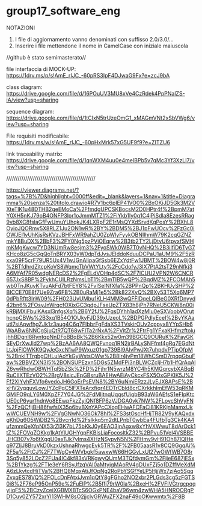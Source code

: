 # group17_software_eng
NOTAZIONI
1. I file di aggiornamento vanno denominati con suffisso 2.0/3.0/...
2. Inserire i file mettendone il nome in CamelCase con iniziale maiuscola

//github è stato semimasterato//

file interfaccia di MOCK-UP: 
https://1drv.ms/p/s!AmE_rIJC_-60pRS3IpF4DJwaG9Fx?e=zcJ9bA

class diagram: 
https://drive.google.com/file/d/16POuUV3MU8xVe4CzRdek4PpPNalZS-iA/view?usp=sharing

sequence diagram: 
https://drive.google.com/file/d/1tCIxN5trUzeOmG1_xMAGmVNt2xSbVWg6/view?usp=sharing

File requisiti modificabile:
https://1drv.ms/w/s!AmE_rIJC_-60pHxMrk57xG5UF9f9?e=ZITZU6

link traceability matrix: 
https://drive.google.com/file/d/1qnWXM4uu0e4meIBPb5v7qMc3Yf3XzLl7/view?usp=sharing



///////////////////////////////////////////////

https://viewer.diagrams.net/?tags=%7B%7D&highlight=0000ff&edit=_blank&layers=1&nav=1&title=Diagramma%20senza%20titolo.drawio#R7V1bc6pIEP41VO0%2BxOKiJD5Gk3M2VXteTlK1u48DTHB2geEMoCa%2FfmdgUPCSKBocsM2D0HPtr4f%2BpmM7atY0XH5nKJ79oB4ONFP3lpr1oJmmMTZ1%2FiYkb1Iy0q1C4jPiSdla8EzesRRag9vb8XC8fslaGfFwUmuYUhqkJK4LXRpF2E1rMsQYXdSrvdKgPosY%2BXhL8OyioJQORmv5X8RLZ1Ju2ON1wR%2BY%2BDM5%2BJ1pFwUOcv%2FzGc0iOWJEI1yUhKjsRsKVzJBHFxWR9ahZU0ZpWlyFyykOBNIlhmW79K2cqGZNZmkY8BuDX%2BbF3%2FY0Ng5pzPViOEqrw%2B3tb2TY2LjDtvU6tpyxfSMHmKMgKwcw7YD3NUmRw8esjm3%2FyoSWk0WB7T0vNHQ%2B3iifiD6TyG7KHco8zG5cGgQoTnBRYX03yW0dpTdJvsJEIddoKduuDCPaU1aUM9%2F5zRxxa09F5crF79UR5Ux4V1wJGnAIipaGfSsb6EZxYdtFw1JBMT%2BOW4w8j0R%2BTfdhrdZitcpKoVS8WqmcTbVWtYLty%2FcCdofyJ3IX7PtA2tsT29nNfkj3A6MfAf7R05wdgNERcDS2%2FgELdVOHp4dSC%2F7ICUU2VPN2W6CNCR657JxS8BP%2FykhCUlLRzNmsLbT1%2BmTIB5wQP%2BqdMZ%2FCOMAh5wb0TnJKuyKTvuAkFd7btFEY8%2FvISeINfXfa%2BPPnQp%2BKHUySHP%2BICCE70E8f7Ue9Zra6FB%2B0uRaMj1e5%2Bk822XyQ%2BXy53T5Xq6MP70dPbRftt3InW09%2FH023UvUMbu1KLH4MM3wQFFlDqeLQlBeG0XRfDnyyd42bn6%2FOsyJnWrqcfOXixGC3gdpJFseUpZTX83h8jPh7RNeU5CKW8n00ikRBjMXiFbulKAsxI3nfgsXq%2B6Y2fJ%2FqsDYhh1adXzMIu0eSXVoobVOruthcnpCBWs%2B3xq1B54O1OUkyFJD39xUzeoL%2BDPGPdlyEceI%2ByYKAautI7siApwfhgZJk1z3aug4C6q7FIbbrFgFdaXS3TVskirOUv2cppyx8YYpSHb6WaABw6NNCgSjuQtR7QT68wFITa2rNxA%2FVitZr%2FtrFg1YFxaKHfmzftolujhhBDgnI8RyntqpNnDFoBBqBk%2B6Kkx52w0m39BGCQ9OURuK%2FayGKSEyDrXwJld27wp%2BzAA6AA8QWQFvnoq1RN2jrBALySNFfmf4gRq7EGdNtLtJpjFlOWKK9QyJeGxcN1wP9Wxuz01gp739BI9AIvPwJXt7uhpdvPTipOfpM%2BnkITTrgbgCHLuIAoYkGyWstsOWw%2B8lr4jvPm18WhCSmD7rpqqGbuFaw%2BBVZXN3I5%2BONSUPEzxn5DGs5ZMdFPi3nBLWCZcIjH7b1HfQrAqAlZ6vwRhdwOBWHTql5bZSk%2FD%2Fjhr1N5wrzM8YC4h5KMGqrcybXABqBRuCIlXTEzVO2%2BrgV8sicJEpGBsruBAEHwAEiAyCkcxFSX5OxGPKIK5J%2Ff2XIYyhFXVfo6vedoJH6GoErPsEVN8%2BY6uNmiERzzJLyEJX8APsE%2BxHV2vgquvLowJYZcPgC5lFXTeArxfiqr4EDTrCbld8crCXrkkhImEfW53qRKMGMiFO9qLY6M0XpZF7Y04JG%2FdMIjtnqUqqsfUiqbB93aW6AEfsS1eFIpKtcUE0cP6yur1hdnVo8EEwpFkzZyiQNf8FP6zVJDGA0vk7NW%2FLovcShVyFN%2FzQCfjiBH86fwfslX35o6bvBXnYAPcCXogEHwAFCFaCi81KRKjnMamxUkwWCUEVNH9w%2FVgGNwNO36Ok78hl%2FS3stOscHfHjTR82V9yKAQxdxgKhDg6O5WiDB2%2Bvcn1d%2Fslkkq5m2dtLPnbT0wbEa4FUfbTg3Ck4KA4ufzmmQeXfpNX53rZl3K7bL75bKkJ0y6EAO3jnAgxw8xYhVXWwuT8dArOck1tZ%2FOVqZOKkg1kAtYlUGHYgpFKBIsLjaFocosltkZ32%2BPvu51VeI4VSBBEJHCB07v7o6tXggU0axTJk7yIms4XHzNSypvN5N%2FHmv9vH91Oh87lQIHeq97ZIjJ8BruVkD0kzxUshnaRhwgcEvk5TR%2F%2FB05aasR1v8CQ9GgqAi%2F5a%2FtCJ%2F7TWgCy4WVbgkf5awxwW66HGGvLxUl27wOWfWB7O8r3Sq5y852LOcZ2FUa4IC4kf83sVRKgwyQUmM3TQfdymGm%2FjieE687jESx%2B1Ykzg%2FTIe3eY6RSyJfzqVAI0aMtyjgMAoRV4gDUxFZj5o1DZffMeXdMA6zLkvtcdHiTVa%2BHQ8MqxAtiJfOpNg2RoPbYSGfYeLP5HjjWx7zjAo5SgqZvxqES78VQ%2FOLcDnFAtxiJvm1qQtY8gFGho2NO2xbr2PLGds3cg5zFGTS0i8%2F76eP95OnP59e%2FuElP%2B5ffj79rW0la%2BxeH%2FVFIVGtrgcpqqyjiqF5%2BCzvZceiXGBMXBTcS6OGxPNE4baV96wm4zwWHA5HNROORgPD1Cuv0ZY572xrYI13WHM8sO2jjclvGRWuZFX2naF49oOKwwmtx%2F8B
